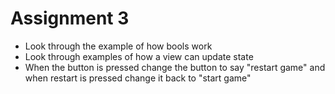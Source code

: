 #  Assignment 3

- Look through the example of how bools work
- Look through examples of how a view can update state
- When the button is pressed change the button to say "restart game" and when restart is pressed change it back to "start game"

